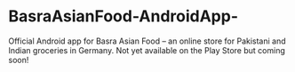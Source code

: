 # BasraAsianFood-AndroidApp-
Official Android app for Basra Asian Food – an online store for Pakistani and Indian groceries in Germany. Not yet available on the Play Store but coming soon!
